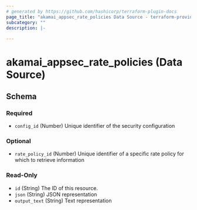 ```yaml
---
# generated by https://github.com/hashicorp/terraform-plugin-docs
page_title: "akamai_appsec_rate_policies Data Source - terraform-provider-akamai"
subcategory: ""
description: |-
  
---
```


# akamai_appsec_rate_policies (Data Source)





<!-- schema generated by tfplugindocs -->
## Schema

### Required

- `config_id` (Number) Unique identifier of the security configuration

### Optional

- `rate_policy_id` (Number) Unique identifier of a specific rate policy for which to retrieve information

### Read-Only

- `id` (String) The ID of this resource.
- `json` (String) JSON representation
- `output_text` (String) Text representation
